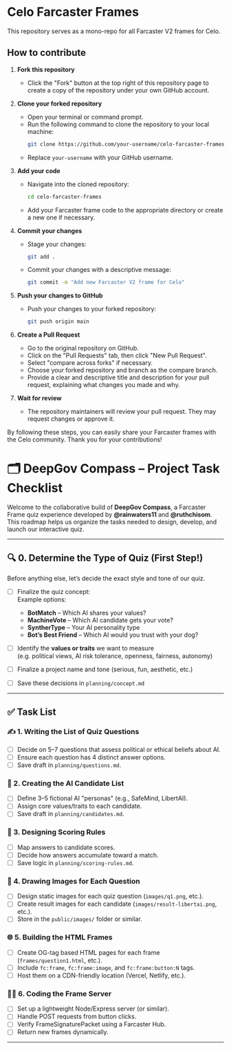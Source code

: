 # Celo Farcaster Frames

This repository serves as a mono-repo for all Farcaster V2 frames for Celo.

## How to contribute

1. **Fork this repository**  
   - Click the "Fork" button at the top right of this repository page to create a copy of the repository under your own GitHub account.

2. **Clone your forked repository**  
   - Open your terminal or command prompt.
   - Run the following command to clone the repository to your local machine:
     ```bash
     git clone https://github.com/your-username/celo-farcaster-frames.git
     ```
   - Replace `your-username` with your GitHub username.

3. **Add your code**  
   - Navigate into the cloned repository:
     ```bash
     cd celo-farcaster-frames
     ```
   - Add your Farcaster frame code to the appropriate directory or create a new one if necessary.

4. **Commit your changes**  
   - Stage your changes:
     ```bash
     git add .
     ```
   - Commit your changes with a descriptive message:
     ```bash
     git commit -m "Add new Farcaster V2 frame for Celo"
     ```

5. **Push your changes to GitHub**  
   - Push your changes to your forked repository:
     ```bash
     git push origin main
     ```

6. **Create a Pull Request**  
   - Go to the original repository on GitHub.
   - Click on the "Pull Requests" tab, then click "New Pull Request".
   - Select "compare across forks" if necessary.
   - Choose your forked repository and branch as the compare branch.
   - Provide a clear and descriptive title and description for your pull request, explaining what changes you made and why.

7. **Wait for review**  
   - The repository maintainers will review your pull request. They may request changes or approve it.

By following these steps, you can easily share your Farcaster frames with the Celo community. Thank you for your contributions!

# 🗂 DeepGov Compass – Project Task Checklist

Welcome to the collaborative build of **DeepGov Compass**, a Farcaster Frame quiz experience developed by **@rainwaters11** and **@ruthchisom**. This roadmap helps us organize the tasks needed to design, develop, and launch our interactive quiz.

---

## 🔍 0. Determine the Type of Quiz (First Step!)

Before anything else, let’s decide the exact style and tone of our quiz.

- [ ] Finalize the quiz concept:  
  Example options:
  - **BotMatch** – Which AI shares your values?
  - **MachineVote** – Which AI candidate gets your vote?
  - **SyntherType** – Your AI personality type
  - **Bot’s Best Friend** – Which AI would you trust with your dog?

- [ ] Identify the **values or traits** we want to measure  
  (e.g. political views, AI risk tolerance, openness, fairness, autonomy)

- [ ] Finalize a project name and tone (serious, fun, aesthetic, etc.)

- [ ] Save these decisions in `planning/concept.md`

---

## ✅ Task List

### ✍️ 1. Writing the List of Quiz Questions

- [ ] Decide on 5–7 questions that assess political or ethical beliefs about AI.
- [ ] Ensure each question has 4 distinct answer options.
- [ ] Save draft in `planning/questions.md`.

### 🧠 2. Creating the AI Candidate List

- [ ] Define 3–5 fictional AI "personas" (e.g., SafeMind, LibertAI).
- [ ] Assign core values/traits to each candidate.
- [ ] Save draft in `planning/candidates.md`.

### 🧮 3. Designing Scoring Rules

- [ ] Map answers to candidate scores.
- [ ] Decide how answers accumulate toward a match.
- [ ] Save logic in `planning/scoring-rules.md`.

### 🎨 4. Drawing Images for Each Question

- [ ] Design static images for each quiz question (`images/q1.png`, etc.).
- [ ] Create result images for each candidate (`images/result-libertai.png`, etc.).
- [ ] Store in the `public/images/` folder or similar.

### 🌐 5. Building the HTML Frames

- [ ] Create OG-tag based HTML pages for each frame (`frames/question1.html`, etc.).
- [ ] Include `fc:frame`, `fc:frame:image`, and `fc:frame:button:N` tags.
- [ ] Host them on a CDN-friendly location (Vercel, Netlify, etc.).

### 🧑‍💻 6. Coding the Frame Server

- [ ] Set up a lightweight Node/Express server (or similar).
- [ ] Handle POST requests from button clicks.
- [ ] Verify FrameSignaturePacket using a Farcaster Hub.
- [ ] Return new frames dynamically.

---

